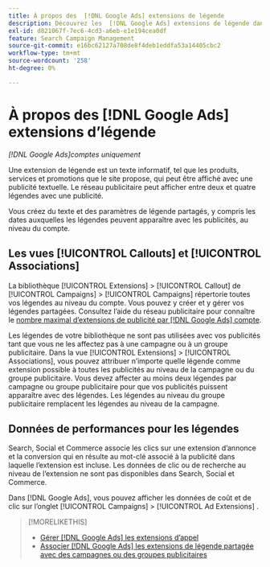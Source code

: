```yaml
---
title: À propos des  [!DNL Google Ads] extensions de légende
description: Découvrez les  [!DNL Google Ads] extensions de légende dans Search, Social et Commerce.
exl-id: d821067f-7ec6-4cd3-a6eb-e1e194cea0df
feature: Search Campaign Management
source-git-commit: e16bc62127a708de8f4deb1eddfa53a14405cbc2
workflow-type: tm+mt
source-wordcount: '258'
ht-degree: 0%

---
```


# À propos des [!DNL Google Ads] extensions d’légende

*[!DNL Google Ads]comptes uniquement*

Une extension de légende est un texte informatif, tel que les produits, services et promotions que le site propose, qui peut être affiché avec une publicité textuelle. Le réseau publicitaire peut afficher entre deux et quatre légendes avec une publicité.

Vous créez du texte et des paramètres de légende partagés, y compris les dates auxquelles les légendes peuvent apparaître avec les publicités, au niveau du compte.

## Les vues [!UICONTROL Callouts] et [!UICONTROL Associations]

La bibliothèque [!UICONTROL Extensions] > [!UICONTROL Callout] de [!UICONTROL Campaigns] > [!UICONTROL Campaigns] répertorie toutes vos légendes au niveau du compte. Vous pouvez y créer et y gérer vos légendes partagées. Consultez l’aide du réseau publicitaire pour connaître le [nombre maximal d’extensions de publicité par [!DNL Google Ads] compte](https://support.google.com/google-ads/answer/6372658?hl=en).

Les légendes de votre bibliothèque ne sont pas utilisées avec vos publicités tant que vous ne les affectez pas à une campagne ou à un groupe publicitaire. Dans la vue [!UICONTROL Extensions] > [!UICONTROL Associations], vous pouvez attribuer n’importe quelle légende comme extension possible à toutes les publicités au niveau de la campagne ou du groupe publicitaire. Vous devez affecter au moins deux légendes par campagne ou groupe publicitaire pour que vos publicités puissent apparaître avec des légendes. Les légendes au niveau du groupe publicitaire remplacent les légendes au niveau de la campagne.

## Données de performances pour les légendes

Search, Social et Commerce associe les clics sur une extension d’annonce et la conversion qui en résulte au mot-clé associé à la publicité dans laquelle l’extension est incluse. Les données de clic ou de recherche au niveau de l’extension ne sont pas disponibles dans Search, Social et Commerce.

Dans [!DNL Google Ads], vous pouvez afficher les données de coût et de clic sur l’onglet [!UICONTROL Campaigns] > [!UICONTROL Ad Extensions] .

>[!MORELIKETHIS]
>
>* [Gérer [!DNL Google Ads] les extensions d’appel](callout-extension-manage.md)
>* [Associer [!DNL Google Ads] les extensions de légende partagée avec des campagnes ou des groupes publicitaires](callout-extension-associate.md)
